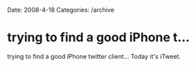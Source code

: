 Date: 2008-4-18
Categories: /archive

# trying to find a good iPhone t...

trying to find a good iPhone twitter client... Today it's iTweet.
